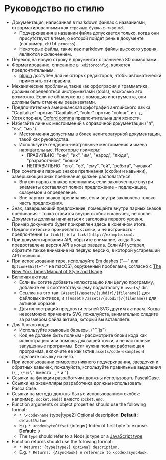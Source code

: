 # Руководство по стилю

* Документация, написанная в markdown файлах с названиями, отформатированными как `строчные буквы-с-тире.md`. 
  * Подчеркивания в названии файла допускается только, когда они присутствуют в теме, о которой пойдет речь в документе (например, `child_process`).
  * Некоторые файлы, такие как markdown файлы высокого уровня, являются исключением.
* Переход на новую строку в документах ограничена 80 символами.
* Форматирование, описанное в `.editorconfig`, является предпочтительным. 
  * [plugin](http://editorconfig.org/#download) доступен для некоторых редакторов, чтобы автоматически применять эти правила.
* Механические проблемы, такие как орфография и грамматика, должны определяться инструментами (tools), насколько это возможно. Если не обнаружены с помощью инструмента, они должны быть отмечены рецензентами.
* Предпочтительна американская орфография английского языка. "Capitalize" против "Capitalise", "color" против "colour", и т. д.
* Хотя спорная, [Oxford comma](https://en.wikipedia.org/wiki/Serial_comma) предпочтительна для ясности.
* Избегайте личных местоимений в справочной документации ("я", "вы", "мы"). 
  * Местоимения допустимы в более нелитературной документации, такой как руководства.
  * Используйте гендерно-нейтральные местоимения и имена нарицательные. Некоторые примеры: 
    * ПРАВИЛЬНО: "они", "их", "им", "народ", "люди", "разработчики", "кошки"
    * НЕПРАВИЛЬНО: "его", "её", "ему", "ей", "ребята", "чуваки"
* При сочетании парных знаков препинания (скобки и кавычки), завершающий знак препинания должен располагаться: 
  * Внутри парных знаков препинания, если заключенные внутри элементы составляют полное предложение - подлежащее, сказуемое и определение.
  * Вне парных знаков препинания, если внутри заключена только часть предложения.
* Знак, завершающий предложение, помещайте внутри парных знаков препинания - точка ставится внутри скобок и кавычек, не после.
* Документы должны начинаться с заголовка первого уровня. Пример документа будет прикреплен здесь в конечном итоге.
* Предпочтительно прикреплять ссылки, а не встраивать - предпочтение `[a link][]` к `[a link](http://example.com)`.
* При документировании API, обратите внимание, когда была предоставлена версия API в конце раздела. Если API устарел, обратите также внимание на первую версию, в которой устаревший API появился.
* При использовании тире, используйте [Em dashes](https://en.wikipedia.org/wiki/Dash#Em_dash) ("—" или `Option+Shift+"-"` на macOS), окруженный пробелами, согласно с [The New York Times Manual of Style and Usage](https://en.wikipedia.org/wiki/The_New_York_Times_Manual_of_Style_and_Usage).
* Включая активы: 
  * Если вы хотите добавить иллюстрацию или целую программу, добавьте ее к соответствующему подкаталогу в `assets/` dir.
  * Ссылка на это так: `[Asset](/assets/{subdir}/{filename})` для файловых активов, и `![Asset](/assets/{subdir}/{filename})` для активов образов.
  * Для иллюстраций предпочтительней SVG другим активам. Когда невозможно применить SVG, пожалуйста, внимательно следите за размером файла актива, который вы вставляете.
* Для блоков кода: 
  * Используйте языковые барьеры. ("```js")
  * Код не должен быть полным - рассмотрите блоки кода как иллюстрацию или помощь для вашей точки, а не как полные запущенные программы. Если нужна полная работающая программа, включите ее как актив `assets/code-examples` и сделайте ссылку на него.
* При использовании символов нижнего подчеркивания, звездочки и обратных кавычек, пожалуйста, используйте правильные выделения (`\_`, `\*` и `` \` `` вместо `_`, `*` и `` ` ``).
* Ссылки на функции разработчика должны использовать PascalCase.
* Ссылки на экземпляры разработчика должны использовать PascalCase.
* Ссылки на методы должны быть с использованием скобок: например, `socket.end()` вместо `socket.end`.
* Function arguments or object properties should use the following format: 
  * `* \<code>name` {type|type2} Optional description. **Default:** `defaultValue`</code>
  * E.g. `* <code>byteOffset` {integer} Index of first byte to expose. **Default:** `0`</code>
  * The `type` should refer to a Node.js type or a [JavaScript type](https://developer.mozilla.org/en-US/docs/Web/JavaScript/Guide/Grammar_and_types#Data_structures_and_types)
* Function returns should use the following format: 
  * `* Returns: {type|type2} Optional description.`
  * E.g. `* Returns: {AsyncHook} A reference to <code>asyncHook`.</code>